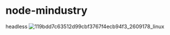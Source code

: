 # node-mindustry
headless
![119bdd7c63512d99cbf3767f4ecb94f3_2609178_linux](https://user-images.githubusercontent.com/102400902/211141113-7f2f7938-08ec-4120-9c6c-d28cf2e49be8.jpg)
